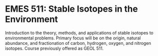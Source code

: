# EMES 511: Stable Isotopes in the Environment

Introduction to the theory, methods, and applications of stable isotopes to environmental problems. Primary focus will be on the origin, natural abundance, and fractionation of carbon, hydrogen, oxygen, and nitrogen isotopes. Course previously offered as GEOL 511.